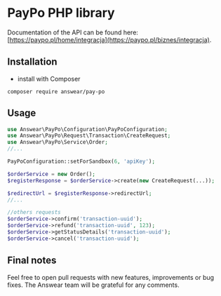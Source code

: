 # PayPo PHP library

Documentation of the API can be found here: [https://paypo.pl/home/integracja](https://paypo.pl/biznes/integracja).


Installation
------------

* install with Composer
```
composer require answear/pay-po
```


Usage
------------

```php
use Answear\PayPo\Configuration\PayPoConfiguration;
use Answear\PayPo\Request\Transaction\CreateRequest;
use Answear\PayPo\Service\Order;
//...

PayPoConfiguration::setForSandbox(6, 'apiKey');

$orderService = new Order();
$registerResponse = $orderService->create(new CreateRequest(...));

$redirectUrl = $registerResponse->redirectUrl;
//...

//others requests
$orderService->confirm('transaction-uuid');
$orderService->refund('transaction-uuid', 123);
$orderService->getStatusDetails('transaction-uuid');
$orderService->cancel('transaction-uuid');
```

Final notes
------------

Feel free to open pull requests with new features, improvements or bug fixes. The Answear team will be grateful for any comments.

